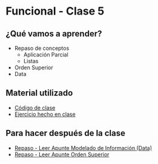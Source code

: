 # Funcional - Clase 5

## ¿Qué vamos a aprender?

* Repaso de conceptos
  * Aplicación Parcial
  * Listas
* Orden Superior
* Data

## Material utilizado

* [Código de clase](https://github.com/pdep-st/seguimiento/blob/main/seguimiento/2022/funcional/practica/clase5.hs)
* [Ejercicio hecho en clase](https://docs.google.com/document/d/1rHut9mKKa3ABxQGyQ2teRbE6WRuytsGH_Y9wj-bBMb8/edit#)

## Para hacer después de la clase

* [Repaso - Leer Apunte Modelado de Información (Data)](https://docs.google.com/document/d/11C2UAbP70dP7sTID-ZxJm_a-5ypKxQUEuZr6GVk5yFI/edit#heading=h.x2xuqlkw85oe)
* [Repaso - Leer Apunte Orden Superior](https://docs.google.com/document/d/1Rzsp5A46R_WdC-NJ6_SKrUrtZ6LmR5A52BazE9XPLIc/edit?usp=sharing)